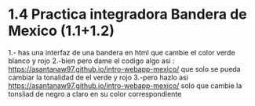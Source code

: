# 1.4 Practica integradora Bandera de Mexico (1.1+1.2)

1.- has una interfaz de una bandera en html que cambie el color verde blanco y rojo
2.-bien pero dame el codigo algo asi : https://asantanaw97.github.io/intro-webapp-mexico/ que solo se pueda cambiar la tonalidad de el verde y rojo
3.-pero hazlo asi https://asantanaw97.github.io/intro-webapp-mexico/ solo que cambie la tonsliad de negro a claro en su color correspondiente


